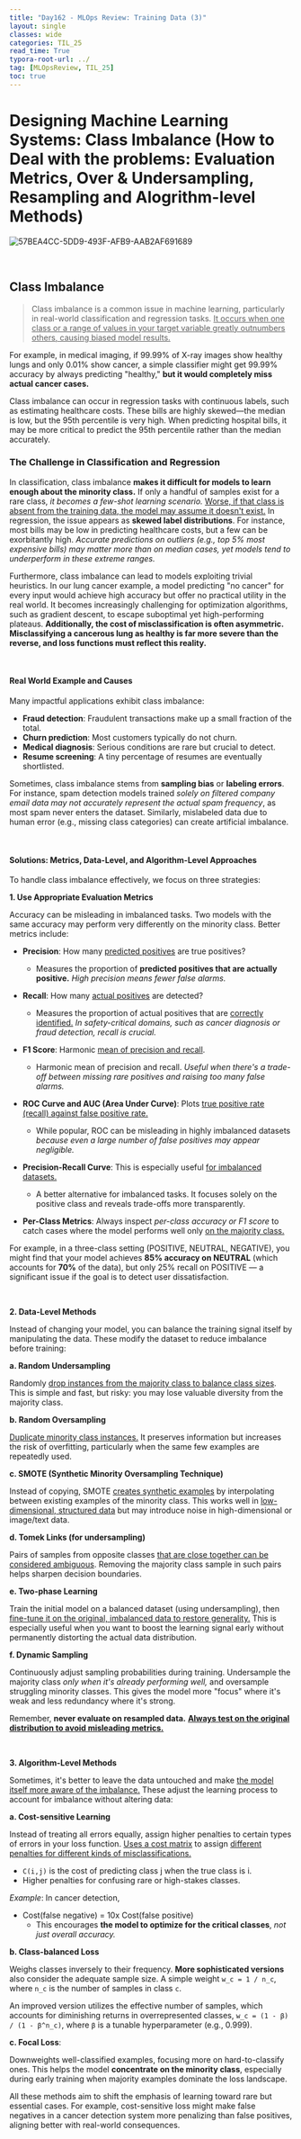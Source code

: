 ```yaml
---
title: "Day162 - MLOps Review: Training Data (3)"
layout: single
classes: wide
categories: TIL_25
read_time: True
typora-root-url: ../
tag: [MLOpsReview, TIL_25]
toc: true 
---
```


# Designing Machine Learning Systems: Class Imbalance (How to Deal with the problems: Evaluation Metrics, Over & Undersampling, Resampling and Alogrithm-level Methods)

![57BEA4CC-5DD9-493F-AFB9-AAB2AF691689](../../images/2025-05-25-TIL25_Day162/57BEA4CC-5DD9-493F-AFB9-AAB2AF691689.jpeg)

<br>

## Class Imbalance

> Class imbalance is a common issue in machine learning, particularly in real-world classification and regression tasks. <u>It occurs when one class or a range of values in your target variable greatly outnumbers others, causing biased model results.</u> 

For example, in medical imaging, if 99.99% of X-ray images show healthy lungs and only 0.01% show cancer, a simple classifier might get 99.99% accuracy by always predicting "healthy," **but it would completely miss actual cancer cases.**

Class imbalance can occur in regression tasks with continuous labels, such as estimating healthcare costs. These bills are highly skewed—the median is low, but the 95th percentile is very high. When predicting hospital bills, it may be more critical to predict the 95th percentile rather than the median accurately. 



### The Challenge in Classification and Regression

In classification, class imbalance **makes it difficult for models to learn enough about the minority class.** If only a handful of samples exist for a rare class, *it becomes a few-shot learning scenario.* <u>Worse, if that class is absent from the training data, the model may assume it doesn't exist.</u> In regression, the issue appears as **skewed label distributions**. For instance, most bills may be low in predicting healthcare costs, but a few can be exorbitantly high. *Accurate predictions on outliers (e.g., top 5% most expensive bills) may matter more than on median cases, yet models tend to underperform in these extreme ranges.*

Furthermore, class imbalance can lead to models exploiting trivial heuristics. In our lung cancer example, a model predicting "no cancer" for every input would achieve high accuracy but offer no practical utility in the real world. It becomes increasingly challenging for optimization algorithms, such as gradient descent, to escape suboptimal yet high-performing plateaus. **Additionally, the cost of misclassification is often asymmetric. Misclassifying a cancerous lung as healthy is far more severe than the reverse, and loss functions must reflect this reality.**

<br>

#### Real World Example and Causes

Many impactful applications exhibit class imbalance:

- **Fraud detection**: Fraudulent transactions make up a small fraction of the total.
- **Churn prediction**: Most customers typically do not churn.
- **Medical diagnosis**: Serious conditions are rare but crucial to detect.
- **Resume screening**: A tiny percentage of resumes are eventually shortlisted.

Sometimes, class imbalance stems from **sampling bias** or **labeling errors**. For instance, spam detection models trained *solely on filtered company email data may not accurately represent the actual spam frequency*, as most spam never enters the dataset. Similarly, mislabeled data due to human error (e.g., missing class categories) can create artificial imbalance.

<br>

#### Solutions: Metrics, Data-Level, and Algorithm-Level Approaches

To handle class imbalance effectively, we focus on three strategies:

**1. Use Appropriate Evaluation Metrics**

Accuracy can be misleading in imbalanced tasks. Two models with the same accuracy may perform very differently on the minority class. Better metrics include:

- **Precision**: How many <u>predicted positives</u> are true positives?
  - Measures the proportion of **predicted positives that are actually positive.** *High precision means fewer false alarms.*

- **Recall**: How many <u>actual positives</u> are detected?
  - Measures the proportion of actual positives that are <u>correctly identified.</u> *In safety-critical domains, such as cancer diagnosis or fraud detection, recall is crucial.*

- **F1 Score**: Harmonic <u>mean of precision and recall</u>.
  - Harmonic mean of precision and recall. *Useful when there's a trade-off between missing rare positives and raising too many false alarms.*

- **ROC Curve and AUC (Area Under Curve)**: Plots <u>true positive rate (recall) against false positive rate.</u>
  - While popular, ROC can be misleading in highly imbalanced datasets *because even a large number of false positives may appear negligible.* 

- **Precision-Recall Curve**: This is especially useful <u>for imbalanced datasets.</u>
  - A better alternative for imbalanced tasks. It focuses solely on the positive class and reveals trade-offs more transparently.

- **Per-Class Metrics**: Always inspect *per-class accuracy or F1 score* to catch cases where the model performs well only <u>on the majority class.</u>



For example, in a three-class setting (POSITIVE, NEUTRAL, NEGATIVE), you might find that your model achieves **85% accuracy on NEUTRAL** (which accounts for **70%** of the data), but only 25% recall on POSITIVE — a significant issue if the goal is to detect user dissatisfaction. 



<Br>

**2. Data-Level Methods**

Instead of changing your model, you can balance the training signal itself by manipulating the data. These modify the dataset to reduce imbalance before training:

**a. Random Undersampling**

Randomly <u>drop instances from the majority class to balance class sizes</u>. This is simple and fast, but risky: you may lose valuable diversity from the majority class.

**b. Random Oversampling**

<u>Duplicate minority class instances.</u> It preserves information but increases the risk of overfitting, particularly when the same few examples are repeatedly used.

**c. SMOTE (Synthetic Minority Oversampling Technique)**

Instead of copying, SMOTE <u>creates synthetic examples</u> by interpolating between existing examples of the minority class. This works well in <u>low-dimensional, structured data</u> but may introduce noise in high-dimensional or image/text data. 

**d. Tomek Links (for undersampling)**

Pairs of samples from opposite classes <u>that are close together can be considered ambiguous</u>. Removing the majority class sample in such pairs helps sharpen decision boundaries. 

**e. Two-phase Learning**

Train the initial model on a balanced dataset (using undersampling), then <u>fine-tune it on the original, imbalanced data to restore generality.</u> This is especially useful when you want to boost the learning signal early without permanently distorting the actual data distribution. 

**f. Dynamic Sampling**

Continuously adjust sampling probabilities during training. Undersample the majority class *only when it's already performing well,* and oversample struggling minority classes. This gives the model more "focus" where it's weak and less redundancy where it's strong. 

Remember, **never evaluate on resampled data.** <b><u>Always test on the original distribution to avoid misleading metrics.</u></b>

<Br>

**3. Algorithm-Level Methods**

Sometimes, it's better to leave the data untouched and make <u>the model itself more aware of the imbalance.</u> These adjust the learning process to account for imbalance without altering data:

**a. Cost-sensitive Learning**

Instead of treating all errors equally, assign higher penalties to certain types of errors in your loss function. <u>Uses a cost matrix</u> to assign <u>different penalties for different kinds of misclassifications.</u>

- `C(i,j)` is the cost of predicting class j when the true class is i.
- Higher penalties for confusing rare or high-stakes classes. 

*Example*: In cancer detection,

- Cost(false negative) = 10x Cost(false positive)
  - This encourages **the model to optimize for the critical classes**, *not just overall accuracy.*

**b. Class-balanced Loss**

Weighs classes inversely to their frequency. **More sophisticated versions** also consider the adequate sample size. A simple weight   `w_c = 1 / n_c`, where `n_c` is the number of samples in class `c`.

An improved version utilizes the effective number of samples, which accounts for diminishing returns in overrepresented classes, `w_c = (1 - β) / (1 - β^n_c)`, where `β` is a tunable hyperparameter (e.g., 0.999).

**c. Focal Loss**: 

Downweights well-classified examples, focusing more on hard-to-classify ones. This helps the model **concentrate on the minority class**, especially during early training when majority examples dominate the loss landscape.



All these methods aim to shift the emphasis of learning toward rare but essential cases. For example, cost-sensitive loss might make false negatives in a cancer detection system more penalizing than false positives, aligning better with real-world consequences.

